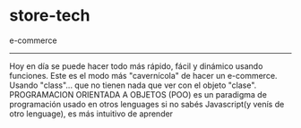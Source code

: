 # store-tech
e-commerce 

*****************************
Hoy en día se puede hacer todo más rápido, fácil y dinámico usando funciones.
Este es el modo más "cavernícola" de hacer un e-commerce. Usando "class"... que no tienen nada que ver con el objeto "clase".
PROGRAMACION ORIENTADA A OBJETOS (POO) 
    es un paradigma de programación usado en otros lenguages
    si no sabés Javascript(y venís de otro lenguage), es más intuitivo de aprender
